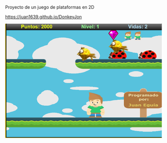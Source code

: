 Proyecto de un juego de plataformas en 2D

https://juan1639.github.io/DonkeyJon

<img src="./img/miniatura_DonkeyJon.png"/>
